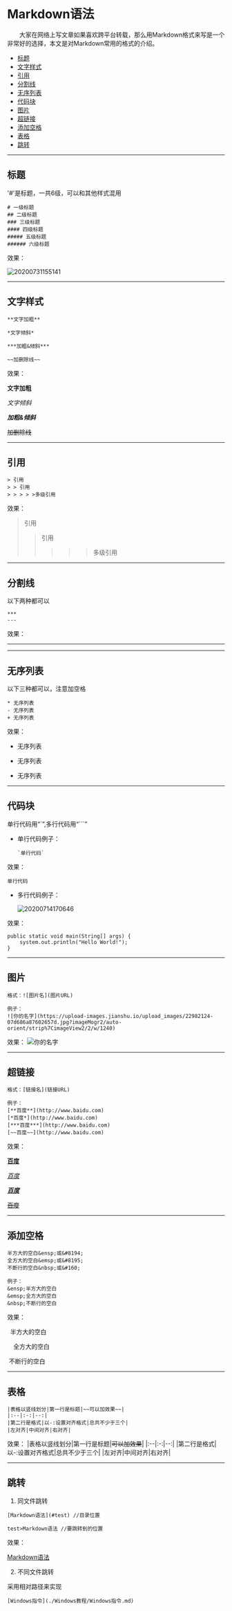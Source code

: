 

# Markdown语法

&emsp;&emsp;大家在网络上写文章如果喜欢跨平台转载，那么用Markdown格式来写是一个非常好的选择，本文是对Markdown常用的格式的介绍。

<!-- TOC -->

- [标题](#标题)
- [文字样式](#文字样式)
- [引用](#引用)
- [分割线](#分割线)
- [无序列表](#无序列表)
- [代码块](#代码块)
- [图片](#图片)
- [超链接](#超链接)
- [添加空格](#添加空格)
- [表格](#表格)
- [跳转](#跳转)

<!-- /TOC -->

---
## 标题

'#'是标题，一共6级，可以和其他样式混用

```
# 一级标题
## 二级标题
### 三级标题
#### 四级标题
##### 五级标题
###### 六级标题
```

效果：

![20200731155141](https://cdn.jsdelivr.net/gh/leiyu1997/PicBed@master/blogs/pictures/20200731155141.png)

---
 ## 文字样式

```
**文字加粗**

*文字倾斜*

***加粗&倾斜***

~~加删除线~~
```

效果：

**文字加粗**

*文字倾斜*

***加粗&倾斜***

~~加删除线~~

--- 
## 引用

```
> 引用
> > 引用
> > > > >多级引用
```

效果：

> 引用
> > 引用
> > > > >多级引用

---
## 分割线

以下两种都可以

```
***
---
```
效果：

***

---


## 无序列表

以下三种都可以，注意加空格

```
* 无序列表
- 无序列表
+ 无序列表
```

效果：

* 无序列表
- 无序列表
+ 无序列表

---
## 代码块

单行代码用“`”,多行代码用“```”

- 单行代码例子：

	```
	`单行代码`
	```
效果：

`单行代码`

- 多行代码例子：

	![20200714170646](https://cdn.jsdelivr.net/gh/leiyu1997/PicBed@master/blogs/pictures/20200714170646.png)

效果：

```
public static void main(String[] args) {
	system.out.println("Hello World!");
}
```

---
## 图片

```
格式：![图片名](图片URL)

例子：
![你的名字](https://upload-images.jianshu.io/upload_images/22982124-07d686a87602657d.jpg?imageMogr2/auto-orient/strip%7CimageView2/2/w/1240)
```
效果：
![你的名字](https://upload-images.jianshu.io/upload_images/22982124-07d686a87602657d.jpg?imageMogr2/auto-orient/strip%7CimageView2/2/w/1240)

---
## 超链接

```
格式：[链接名](链接URL)

例子：
[**百度**](http://www.baidu.com)
[*百度*](http://www.baidu.com)
[***百度***](http://www.baidu.com)
[~~百度~~](http://www.baidu.com)
```

效果：

[**百度**](http://www.baidu.com)

[*百度*](http://www.baidu.com)

[***百度***](http://www.baidu.com)

[~~百度~~](http://www.baidu.com)

---
## 添加空格

```
半方大的空白&ensp;或&#8194;
全方大的空白&emsp;或&#8195;
不断行的空白&nbsp;或&#160;

例子：
&ensp;半方大的空白
&emsp;全方大的空白
&nbsp;不断行的空白
```
效果：

&ensp;半方大的空白

&emsp;全方大的空白

&nbsp;不断行的空白

---
## 表格

```
|表格以竖线划分|第一行是标题|~~可以加效果~~|
|:--|:-:|--:|
|第二行是格式|以-:设置对齐格式|总共不少于三个|
|左对齐|中间对齐|右对齐|
```
效果：
|表格以竖线划分|第一行是标题|~~可以加效果~~|
|:--|:-:|--:|
|第二行是格式|以-:设置对齐格式|总共不少于三个|
|左对齐|中间对齐|右对齐|


---
## 跳转

1. 同文件跳转

```
[Markdown语法](#test) //目录位置

test>Markdown语法 //要跳转到的位置
```
效果：

[Markdown语法](#Markdown语法)

2. 不同文件跳转

采用相对路径来实现

```
[Windows指令](./Windows教程/Windows指令.md)
```


